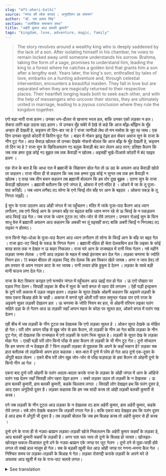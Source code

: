 ```yaml
---
slug: "mft-aheri-balki"
source: "मगध की लोक कथाएं : अनुशाीलन एवं संचयन"
author: "डॉ. राम प्रसाद सिंह"
section: "अलौकिक चमत्‍कार कथा"
title: "अहेरी कुमार आउ बलकी कुमारी"
tags: "kingdom, love, adventure, magic, family"
---
```

<blockquote>
The story revolves around a wealthy king who is deeply saddened by the lack of a son. After isolating himself in his chamber, he vows to remain locked away until someone understands his sorrow. Brahma, taking the form of a sage, promises to understand him, leading the king to a forest where he catches a golden bird that grants him a son after a lengthy wait. Years later, the king's son, enthralled by tales of love, embarks on a hunting adventure and, through celestial intervention, encounters a beautiful maiden. They fall in love but are separated when they are magically returned to their respective places. Their heartfelt longing leads both to seek each other, and with the help of messengers who uncover their stories, they are ultimately united in marriage, leading to a joyous conclusion where they rule the kingdom together.
</blockquote>

एगो बड़ा भारी राजा हलन। उनका धन-दौलत से खजाना भरल हल, बाकि उनका एको लड़का न हल। सेकरा लागि बड़ा उदास रहऽ हलन। जे उनकर मुँह सबेरे में देखे से कहे कि आज बाँझ-बाँझिन के मुँह अन्हार ही देखली हे, कइसन तो दिन-बार जा हे ? राजा जानीओ लेथ तो मन मसोस के चुप रह जाथ। एक दिन उनका सुतले कोठरी में किरिन फूट गेल । बाहर में नोकर झाडू देइत हल सेकर अवाज सुन के राजा के नीन टूट गेल। आउ केंवाड़ खोलल तो उनका देखके नोकरो बोलल कि आज बाँझ के मुँह देखली हे, कइसन तो दिन जा हे ? राजा सुन के खिसिअयलन नऽ बलुक केंवाड़ी बंद कर लेलन आउ परन; प्रतिज्ञा कैलन कि जब तक हमर दुख कोई नऽ बूझत तब तक केंवाड़ी न खोलब। अइसहीं भूखे-पिआसे कोठरी में बंद रहइत हलन । 

एक रोज के बात है कि आधा रात में ब्रह्माजी के सिंहासन डोल गेल तो ऊ उठ के अयलन आउ केंवाड़ी खोले ला कहलन। राजा भीतर ही से कहलन कि जब तक हम्मर दुख कोई न सुनत तब तक हम केंवाड़ी न खोलब। ए तरह जब तीन बचन कहलन तब ब्रह्माजी बोललन कि हम तोर दुख बूझब । एतना सुन के राजा केंवाड़ी खोललन । ब्रह्माजी बतौलन कि एगो जंगल हे, ओकरा में एगो मंदिर हे । ओकरे में जा के तू पूजा-पाठ करिहँऽ । जब ध्यान लगैबऽ तऽ सोना के एगो चिरई तोर बाँह पर आन के बइठत । ओकरा पकड़ के तू निगल जइहँऽ । 

ई सुन के राजा उठलन आउ ओही जंगल में जा पहुँचलन। मंदिर में जाके पूजा-पाठ कैलन आउ ध्यान लगौलन, तब एगो चिरई आन के उनकर बाँह पर बइठल बाकि ध्यान मगन रहे से ऊ चिरई के न पकड़लन आउ चिरई उड़ गेल। जब राजा के ध्यान टूटल तऽ जोर-जोर से रोवे लगलन। उनकर रोआई सुन के फिन साधु बेस में ब्रह्माजी अयलन आउ कहलन कि अबकी भर तूं वइसहीं करऽ बाकि अबरी चिरईं न निगलबऽ तऽ लइका न होतवऽ। 

राज फिनो नेहा-धोआ के पूजा-पाठ कैलन आउ ध्यान लगौलन तो सोना के चिरईं आन के बाँह पर बइठ गेल । राजा झट-पट चिरई के पकड़ के निगल गेलन । ब्रह्माजी पहिल ही चेता देलकथिन हल कि लइका के कोई बारह बरस तक न देखत न ऊ बाहर निकलत। राजा घरे आन के राजमहल में रानी भिरू गेलन। नवे महीने लड़का जनम लेलक । रानी आउ लड़का के महल में सबहे इंतजाम कर देल गेल। लड़का चनरमा के ज्योति नियन हल। 11 बच्छर बीतल तो लड़का जिद्द रोप देलक कि हम सिकार खेले जायब। अगर न जाय देवऽ तो हम तरवार से अपन गरदन काट के मर जायब। रानी लचार होके हुकुम दे देलन । लड़का के साथे बड़ी मानी फउज लगा देल गेल। 

राजा के बेटा सिकार करइत एगो घनघोर जंगल में पहुँचलन आउ उहईं रात हो गेल । ऊ एगो पोखरा पर पड़ाव गिरा देलन। सिपाही लइका के बीच में सुता के चारो बगल से पहरा देवे लगलन । ऐही घड़ी इन्द्रासन के दूगो परी अकास में उड़ल जाइत हलन। लड़का के सुरत देखके ओहनी कहलन कि अइसने लड़की के साथ एकरा बिआह होवे के चाही। अकास में सगरो घूमे ओली परी सात समुन्दर गंडक पार एगो राजा के अइसने सुन्नर लड़की देखलन हल । ऊ चनरमा के जोति नियन बर हल, से ओहनी परियन लइका पलंग सहिते उड़ा के ले गेलन आउ ऊ लड़की जहाँ अप्पन महल के कोठा पर सूतल हल, ओकरे बगल में पलंग रख देलन। 

एही बीच में जब लड़की के नीन टूटल तब देखलक कि एगो लड़का सुतल हे । ओकर सुरत देखके ऊ मोहित हो गेल। परी लोग अप्पन पाँख से खूब जोर से हवा कैलन, तो लड़की के नीन आ गेल बाकि लड़का के नीन टूट गेल, तो देखलक कि राजमहल में एगो लड़की के पलंग भिरू सूतल हे। लड़की के सूरत देख के लड़का मोहा गेल । एतही घड़ी परी लोग फिनो पाँख से हावा कैलन तो लड़की के भी नीन टूट गेल। दूनो सोचलन कि हम सपना तो न देखइत ही ? फिन लड़की लड़का से पूछलक कि अपने के कहाँ मकान हे? लड़का सब हाल बतौलक तो लड़कियो अपन हाल कहलक। बात-बात में दूनो में परेम हो गेल आउ दूनो एक-दूसर के अँगूठी बदल लेलन । एकरे बीच परी लोग खूब जोर-जोर से पाँख फड़फड़ा के हवा कैलन तो ओहनी दूनो के फिनो नीन आ गेल ।  

एकरा बाद दूनो परी ओहनी के पलंग अदला-बदला करके राजा के लड़का के ओही जंगल में आन के ओहिजे पलंग रख देलन जहाँ सिपाही लोग पहरा देइत हलन । सबरे लड़का उठल तो लड़की के न देखलक । ऊ हाय बलकी कुमारी, हाय बलकी कुमारी, कहके चिल्लाय लगल । सिपाही लोग देखइत हथ कि पलंग दूसर हे, आउ एकर अंगूठियो दूसर है। लड़का कहलक कि हम जब सादी करब तो ओही लड़की बलकी कुमारी से करब। 

एने जब लड़की के नीन टूटल आउ लड़का के न देखलक तऽ हाय अहेरी कुमार, हाय अहेरी कुमार, कहके रोवे लगल। सबे लोग देखके कहलन कि लड़की पगला गेल हे। बाकि एकरा बाद देखइत हथ कि पलंग दूसर हे आउ हाथ में अँगूठी भी दूसर है। तब लड़की बोलल कि जब हम बिआह करब तो अहेरी कुमार से ही करब । 

दूनो दने के राजा ही से नउवा-ब्राह्मन लड़का-लड़की खोजे निकललन कि अहेरी कुमार कहवाँ के लड़का हे, आउ बलकी कुमारी कहवाँ के लड़की है। अगर पता चल जाय तो दूनो के बिआह हो जायत। खोजइत-खोजइत थकल-पिआसल दूनो दने के नउवा-ब्राह्मन एके जगह पर जुट गेलन । दूनो दने से पूछा-पाछी होवे लगल तो सबहे हाल मालूम हो गेल। सब के बड़की खुसी भेल आउ ओही जगह पर गनना-मनना कैल गेल । निश्चित समय पर लड़का-लड़की के बिआह भे गेल। लड़का रोसगद्दी कराके लड़की के अपने घरे ले अयलक आउ खुसी में रह के राज-पाट चलावे लगल। 

<details>
<summary>See translation</summary>

Once upon a time, there was a very wealthy king. His treasury was filled with riches, but he did not have a single son. Because of this, he was very sad. Whenever someone looked at him in the morning, they would say, "Today, it seems, we are witnessing the face of sorrow." The king, knowing this, would silently endure. One day, while he was sleeping in his chamber, a ray of light broke in. Hearing the sound of the servant cleaning outside, the king woke up. When he opened the door, the servant remarked, "Today, I see the face of sorrow; how is the day passing?" Hearing this, the king felt embarrassed and closed the door, taking a vow that he would not open the door until someone could understand his grief. Thus, he remained locked up in his chamber, hungry and thirsty.

One day, in the middle of the night, the throne of Brahma shook, awakening him. He said to open the door. The king replied from inside, "As long as no one understands my sorrow, I will not open the door." After three vows were made, Brahma spoke, "I will understand your sorrow." Hearing this, the king opened the door. Brahma explained that there is a forest with a temple. "Go there and perform worship. When you meditate, a golden bird will come and sit on your arm. If you catch it, you will swallow it."

Listening to this, the king got up and went to that forest. He entered the temple, performed worship, and meditated. Then a bird came and sat on his arm, but he was so engrossed in meditation that he did not catch the bird, and it flew away. When the king's meditation broke, he began to weep loudly. Hearing his cries, Brahma, disguised as a sage, returned and said, "This time, you must act differently; if you do not catch the bird, you will have no children."

The king prayed again and meditated, and this time the golden bird sat on his arm. The king quickly caught it and swallowed it. Brahma had already warned him that he would not see his child until twelve years had passed, and the child would not come out until then. The king brought the child back to the palace and the queen gave birth after nine months. Preparations were made in the palace for the queen and the child. The child was as radiant as the moon. Eleven years passed, and the child insisted on going hunting. If he was not allowed to go, he threatened to kill himself with a sword. The queen, feeling helpless, gave permission. A large army was armed and sent with the child.

While hunting, the king's son ended up in a dense jungle where it became night. He set up camp by a waterhole. The soldiers kept watch while the boy slept in between. At that moment, two celestial maidens were flying in the sky. Seeing the boy, they said he should be married to such a charming boy. Meanwhile, a king from across seven seas noticed such a beautiful girl who was as radiant as the moon. They lifted the boy in his cot and carried him away, placing him next to the girl who was sleeping in her palace quarters.

When the girl woke up, she saw a boy sleeping beside her. Enchanted by his appearance, she fell for him. The celestial maidens flapped their wings vigorously to create a breeze, causing the girl to doze off again, but the boy awoke and found a girl sleeping next to him in the palace. Captivated by her beauty, he fell for her as well. At that moment, the maidens once again created a breeze, causing the girl to wake up again. They both thought, "Are we dreaming?" The girl then asked the boy, "Where is your home?" The boy shared his story, and she told hers. In no time, they fell in love and exchanged rings. In the meantime, the celestial maidens flapped their wings vigorously, causing both of them to fall asleep again.

Later, the maidens swapped their cots and brought the prince back to the same jungle, placing his cot where the soldiers were keeping guard. In the morning, when the boy woke up and did not see the girl, he cried, "Alas, my beloved!" Seeing this, the soldiers remarked that the boy had gone mad. But then they noticed that the cot was different and that the rings were swapped. The boy said that when he married, it would be to that same beloved.

When the girl woke up and did not see the boy, she cried out, "Alas, my beloved!" Everyone noticed and said that the girl had gone insane. However, upon closer inspection, they realized that the cot was different and that the ring was also different. Then the girl said that when she married, it would be to the beloved prince.

Both parties, the prince and the maiden, sent out a messenger to find out where the beloved prince and the beautiful maiden were from. If they could find out, they would unite them in marriage. Exhausted and thirsty from their search, the messengers met at one location. When they inquired among themselves, they learned the whole story. Everyone rejoiced, and a celebration was held there. At the appointed time, the boy and the girl got married. The boy brought the girl home, and they lived happily, ruling the kingdom together.
</details>